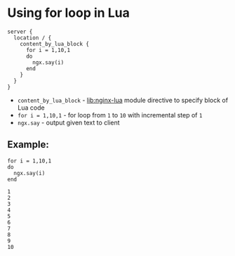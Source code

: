 # Using for loop in Lua

```nginx
server {
  location / {
    content_by_lua_block {
      for i = 1,10,1
      do 
        ngx.say(i)
      end
    }
  }
}
```

- `content_by_lua_block` - [lib:nginx-lua](/nginx-lua/how-to-install-nginx-lua-module-in-ubuntu-ubuntuversion) module directive to specify block of Lua code
- `for i = 1,10,1` - for loop from `1` to `10` with incremental step of `1`
- `ngx.say` - output given text to client

## Example: 
```nginx
for i = 1,10,1
do 
  ngx.say(i)
end
```
```
1
2
3
4
5
6
7
8
9
10

```

